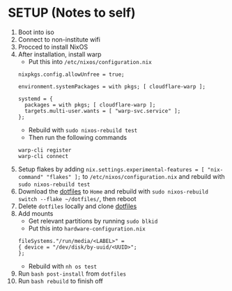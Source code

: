 # SETUP (Notes to self)

1. Boot into iso
2. Connect to non-institute wifi
3. Procced to install NixOS
4. After installation, install warp
    - Put this into `/etc/nixos/configuration.nix`
    ```
    nixpkgs.config.allowUnfree = true;

    environment.systemPackages = with pkgs; [ cloudflare-warp ];

    systemd = {
      packages = with pkgs; [ cloudflare-warp ];
      targets.multi-user.wants = [ "warp-svc.service" ];
    };
    ```
    - Rebuild with `sudo nixos-rebuild test`
    - Then run the following commands
    ```
    warp-cli register
    warp-cli connect
    ```
5. Setup flakes by adding `nix.settings.experimental-features = [ "nix-command" "flakes" ];` to `/etc/nixos/configuration.nix` and rebuild with `sudo nixos-rebuild test`
6. Download the [dotfiles](https://github.com/Vortriz/nixos-dots) to `Home` and rebuild with `sudo nixos-rebuild switch --flake ~/dotfiles/`, then reboot
7. Delete `dotfiles` locally and clone [dotfiles](https://github.com/Vortriz/nixos-dots)
8. Add mounts
    - Get relevant partitions by running `sudo blkid`
    - Put this into `hardware-configuration.nix`
    ```
    fileSystems."/run/media/<LABEL>" =
    { device = "/dev/disk/by-uuid/<UUID>";
    };
    ```
    - Rebuild with `nh os test`
9. Run `bash post-install` from `dotfiles`
10. Run `bash rebuild` to finish off

